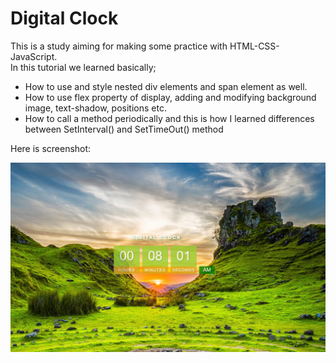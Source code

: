 # Digital Clock

This is a study aiming for making some practice with HTML-CSS-JavaScript.  
In this tutorial we learned basically;  
- How to use and style nested div elements and span element as well.
- How to use flex property of display, adding and modifying background image, text-shadow, positions etc.
- How to call a method periodically and this is how I learned differences between SetInterval() and SetTimeOut() method


Here is screenshot:

![SS](https://github.com/buraxta/Digital-Clock/blob/master/Screenshot_1.png?raw=true)
